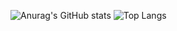 ![Anurag's GitHub stats](https://github-readme-stats.vercel.app/api?username=seung-yuppy&show_icons=true&theme=radical)
![Top Langs](https://github-readme-stats.vercel.app/api/top-langs/?username=seung-yuppy&layout=compact)

